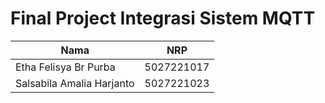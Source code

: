 # Final Project Integrasi Sistem MQTT

| Nama | NRP |
| ---- | ---- |
| Etha Felisya Br Purba | 5027221017 |
| Salsabila Amalia Harjanto | 5027221023 |
